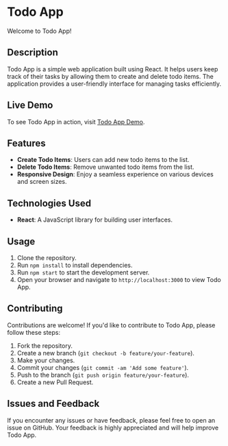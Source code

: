 # Todo App

Welcome to Todo App!

## Description

Todo App is a simple web application built using React. It helps users keep track of their tasks by allowing them to create and delete todo items. The application provides a user-friendly interface for managing tasks efficiently.

## Live Demo

To see Todo App in action, visit [Todo App Demo](https://todoappproj.netlify.app/).

## Features

- **Create Todo Items**: Users can add new todo items to the list.
- **Delete Todo Items**: Remove unwanted todo items from the list.
- **Responsive Design**: Enjoy a seamless experience on various devices and screen sizes.

## Technologies Used

- **React**: A JavaScript library for building user interfaces.

## Usage

1. Clone the repository.
2. Run `npm install` to install dependencies.
3. Run `npm start` to start the development server.
4. Open your browser and navigate to `http://localhost:3000` to view Todo App.

## Contributing

Contributions are welcome! If you'd like to contribute to Todo App, please follow these steps:

1. Fork the repository.
2. Create a new branch (`git checkout -b feature/your-feature`).
3. Make your changes.
4. Commit your changes (`git commit -am 'Add some feature'`).
5. Push to the branch (`git push origin feature/your-feature`).
6. Create a new Pull Request.

## Issues and Feedback

If you encounter any issues or have feedback, please feel free to open an issue on GitHub. Your feedback is highly appreciated and will help improve Todo App.

#
